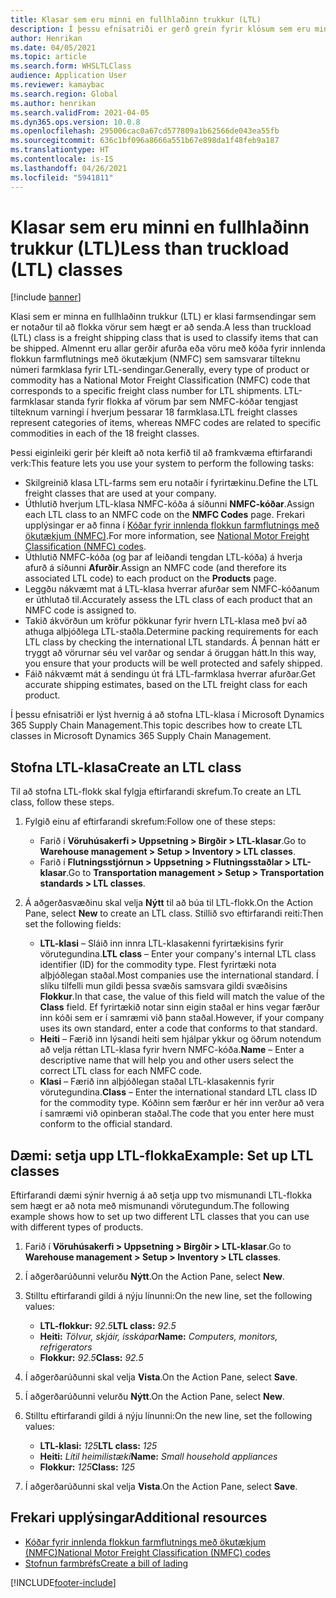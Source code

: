 ```yaml
---
title: Klasar sem eru minni en fullhlaðinn trukkur (LTL)
description: Í þessu efnisatriði er gerð grein fyrir klösum sem eru minna en fullhlaðinn trukkur (LTL) og útskýrt hvernig á að setja þá upp í Microsoft Dynamics 365 Supply Chain Management.
author: Henrikan
ms.date: 04/05/2021
ms.topic: article
ms.search.form: WHSLTLClass
audience: Application User
ms.reviewer: kamaybac
ms.search.region: Global
ms.author: henrikan
ms.search.validFrom: 2021-04-05
ms.dyn365.ops.version: 10.0.8
ms.openlocfilehash: 295006cac0a67cd577809a1b62566de043ea55fb
ms.sourcegitcommit: 636c1bf096a8666a551b67e898da1f48feb9a187
ms.translationtype: HT
ms.contentlocale: is-IS
ms.lasthandoff: 04/26/2021
ms.locfileid: "5941811"
---
```

# <a name="less-than-truckload-ltl-classes"></a><span data-ttu-id="10715-103">Klasar sem eru minni en fullhlaðinn trukkur (LTL)</span><span class="sxs-lookup"><span data-stu-id="10715-103">Less than truckload (LTL) classes</span></span>

[!include [banner](../includes/banner.md)]

<span data-ttu-id="10715-104">Klasi sem er minna en fullhlaðinn trukkur (LTL) er klasi farmsendingar sem er notaður til að flokka vörur sem hægt er að senda.</span><span class="sxs-lookup"><span data-stu-id="10715-104">A less than truckload (LTL) class is a freight shipping class that is used to classify items that can be shipped.</span></span> <span data-ttu-id="10715-105">Almennt eru allar gerðir afurða eða vöru með kóða fyrir innlenda flokkun farmflutnings með ökutækjum (NMFC) sem samsvarar tilteknu númeri farmklasa fyrir LTL-sendingar.</span><span class="sxs-lookup"><span data-stu-id="10715-105">Generally, every type of product or commodity has a National Motor Freight Classification (NMFC) code that corresponds to a specific freight class number for LTL shipments.</span></span> <span data-ttu-id="10715-106">LTL-farmklasar standa fyrir flokka af vörum þar sem NMFC-kóðar tengjast tilteknum varningi í hverjum þessarar 18 farmklasa.</span><span class="sxs-lookup"><span data-stu-id="10715-106">LTL freight classes represent categories of items, whereas NMFC codes are related to specific commodities in each of the 18 freight classes.</span></span>

<span data-ttu-id="10715-107">Þessi eiginleiki gerir þér kleift að nota kerfið til að framkvæma eftirfarandi verk:</span><span class="sxs-lookup"><span data-stu-id="10715-107">This feature lets you use your system to perform the following tasks:</span></span>

- <span data-ttu-id="10715-108">Skilgreinið klasa LTL-farms sem eru notaðir í fyrirtækinu.</span><span class="sxs-lookup"><span data-stu-id="10715-108">Define the LTL freight classes that are used at your company.</span></span>
- <span data-ttu-id="10715-109">Úthlutið hverjum LTL-klasa NMFC-kóða á síðunni **NMFC-kóðar**.</span><span class="sxs-lookup"><span data-stu-id="10715-109">Assign each LTL class to an NMFC code on the **NMFC Codes** page.</span></span> <span data-ttu-id="10715-110">Frekari upplýsingar er að finna í [Kóðar fyrir innlenda flokkun farmflutnings með ökutækjum (NMFC)](nmfc-codes.md).</span><span class="sxs-lookup"><span data-stu-id="10715-110">For more information, see [National Motor Freight Classification (NMFC) codes](nmfc-codes.md).</span></span>
- <span data-ttu-id="10715-111">Úthlutið NMFC-kóða (og þar af leiðandi tengdan LTL-kóða) á hverja afurð á síðunni **Afurðir**.</span><span class="sxs-lookup"><span data-stu-id="10715-111">Assign an NMFC code (and therefore its associated LTL code) to each product on the **Products** page.</span></span>
- <span data-ttu-id="10715-112">Leggðu nákvæmt mat á LTL-klasa hverrar afurðar sem NMFC-kóðanum er úthlutað til.</span><span class="sxs-lookup"><span data-stu-id="10715-112">Accurately assess the LTL class of each product that an NMFC code is assigned to.</span></span>
- <span data-ttu-id="10715-113">Takið ákvörðun um kröfur pökkunar fyrir hvern LTL-klasa með því að athuga alþjóðlega LTL-staðla.</span><span class="sxs-lookup"><span data-stu-id="10715-113">Determine packing requirements for each LTL class by checking the international LTL standards.</span></span> <span data-ttu-id="10715-114">Á þennan hátt er tryggt að vörurnar séu vel varðar og sendar á öruggan hátt.</span><span class="sxs-lookup"><span data-stu-id="10715-114">In this way, you ensure that your products will be well protected and safely shipped.</span></span>
- <span data-ttu-id="10715-115">Fáið nákvæmt mát á sendingu út frá LTL-farmklasa hverrar afurðar.</span><span class="sxs-lookup"><span data-stu-id="10715-115">Get accurate shipping estimates, based on the LTL freight class for each product.</span></span>

<span data-ttu-id="10715-116">Í þessu efnisatriði er lýst hvernig á að stofna LTL-klasa í Microsoft Dynamics 365 Supply Chain Management.</span><span class="sxs-lookup"><span data-stu-id="10715-116">This topic describes how to create LTL classes in Microsoft Dynamics 365 Supply Chain Management.</span></span>

## <a name="create-an-ltl-class"></a><span data-ttu-id="10715-117">Stofna LTL-klasa</span><span class="sxs-lookup"><span data-stu-id="10715-117">Create an LTL class</span></span>

<span data-ttu-id="10715-118">Til að stofna LTL-flokk skal fylgja eftirfarandi skrefum.</span><span class="sxs-lookup"><span data-stu-id="10715-118">To create an LTL class, follow these steps.</span></span>

1. <span data-ttu-id="10715-119">Fylgið einu af eftirfarandi skrefum:</span><span class="sxs-lookup"><span data-stu-id="10715-119">Follow one of these steps:</span></span>

    - <span data-ttu-id="10715-120">Farið í **Vöruhúsakerfi \> Uppsetning \> Birgðir \> LTL-klasar**.</span><span class="sxs-lookup"><span data-stu-id="10715-120">Go to **Warehouse management \> Setup \> Inventory \> LTL classes**.</span></span>
    - <span data-ttu-id="10715-121">Farið í **Flutningsstjórnun \> Uppsetning \> Flutningsstaðlar \> LTL-klasar**.</span><span class="sxs-lookup"><span data-stu-id="10715-121">Go to **Transportation management \> Setup \> Transportation standards \> LTL classes**.</span></span>

2. <span data-ttu-id="10715-122">Á aðgerðasvæðinu skal velja **Nýtt** til að búa til LTL-flokk.</span><span class="sxs-lookup"><span data-stu-id="10715-122">On the Action Pane, select **New** to create an LTL class.</span></span> <span data-ttu-id="10715-123">Stillið svo eftirfarandi reiti:</span><span class="sxs-lookup"><span data-stu-id="10715-123">Then set the following fields:</span></span>

    - <span data-ttu-id="10715-124">**LTL-klasi** – Sláið inn innra LTL-klasakenni fyrirtækisins fyrir vörutegundina.</span><span class="sxs-lookup"><span data-stu-id="10715-124">**LTL class** – Enter your company's internal LTL class identifier (ID) for the commodity type.</span></span> <span data-ttu-id="10715-125">Flest fyrirtæki nota alþjóðlegan staðal.</span><span class="sxs-lookup"><span data-stu-id="10715-125">Most companies use the international standard.</span></span> <span data-ttu-id="10715-126">Í slíku tilfelli mun gildi þessa svæðis samsvara gildi svæðisins **Flokkur**.</span><span class="sxs-lookup"><span data-stu-id="10715-126">In that case, the value of this field will match the value of the **Class** field.</span></span> <span data-ttu-id="10715-127">Ef fyrirtækið notar sinn eigin staðal er hins vegar færður inn kóði sem er í samræmi við þann staðal.</span><span class="sxs-lookup"><span data-stu-id="10715-127">However, if your company uses its own standard, enter a code that conforms to that standard.</span></span>
    - <span data-ttu-id="10715-128">**Heiti** – Færið inn lýsandi heiti sem hjálpar ykkur og öðrum notendum að velja réttan LTL-klasa fyrir hvern NMFC-kóða.</span><span class="sxs-lookup"><span data-stu-id="10715-128">**Name** – Enter a descriptive name that will help you and other users select the correct LTL class for each NMFC code.</span></span>
    - <span data-ttu-id="10715-129">**Klasi** – Færið inn alþjóðlegan staðal LTL-klasakennis fyrir vörutegundina.</span><span class="sxs-lookup"><span data-stu-id="10715-129">**Class** – Enter the international standard LTL class ID for the commodity type.</span></span> <span data-ttu-id="10715-130">Kóðinn sem færður er hér inn verður að vera í samræmi við opinberan staðal.</span><span class="sxs-lookup"><span data-stu-id="10715-130">The code that you enter here must conform to the official standard.</span></span>

## <a name="example-set-up-ltl-classes"></a><span data-ttu-id="10715-131">Dæmi: setja upp LTL-flokka</span><span class="sxs-lookup"><span data-stu-id="10715-131">Example: Set up LTL classes</span></span>

<span data-ttu-id="10715-132">Eftirfarandi dæmi sýnir hvernig á að setja upp tvo mismunandi LTL-flokka sem hægt er að nota með mismunandi vörutegundum.</span><span class="sxs-lookup"><span data-stu-id="10715-132">The following example shows how to set up two different LTL classes that you can use with different types of products.</span></span>

1. <span data-ttu-id="10715-133">Farið í **Vöruhúsakerfi \> Uppsetning \> Birgðir \> LTL-klasar**.</span><span class="sxs-lookup"><span data-stu-id="10715-133">Go to **Warehouse management \> Setup \> Inventory \> LTL classes**.</span></span>
1. <span data-ttu-id="10715-134">Í aðgerðarúðunni velurðu **Nýtt**.</span><span class="sxs-lookup"><span data-stu-id="10715-134">On the Action Pane, select **New**.</span></span>
1. <span data-ttu-id="10715-135">Stilltu eftirfarandi gildi á nýju línunni:</span><span class="sxs-lookup"><span data-stu-id="10715-135">On the new line, set the following values:</span></span>

    - <span data-ttu-id="10715-136">**LTL-flokkur:** *92.5*</span><span class="sxs-lookup"><span data-stu-id="10715-136">**LTL class:** *92.5*</span></span>
    - <span data-ttu-id="10715-137">**Heiti:** *Tölvur, skjáir, ísskápar*</span><span class="sxs-lookup"><span data-stu-id="10715-137">**Name:** *Computers, monitors, refrigerators*</span></span>
    - <span data-ttu-id="10715-138">**Flokkur:** *92.5*</span><span class="sxs-lookup"><span data-stu-id="10715-138">**Class:** *92.5*</span></span>

1. <span data-ttu-id="10715-139">Í aðgerðarúðunni skal velja **Vista**.</span><span class="sxs-lookup"><span data-stu-id="10715-139">On the Action Pane, select **Save**.</span></span>
1. <span data-ttu-id="10715-140">Í aðgerðarúðunni velurðu **Nýtt**.</span><span class="sxs-lookup"><span data-stu-id="10715-140">On the Action Pane, select **New**.</span></span>
1. <span data-ttu-id="10715-141">Stilltu eftirfarandi gildi á nýju línunni:</span><span class="sxs-lookup"><span data-stu-id="10715-141">On the new line, set the following values:</span></span>

    - <span data-ttu-id="10715-142">**LTL-klasi:** *125*</span><span class="sxs-lookup"><span data-stu-id="10715-142">**LTL class:** *125*</span></span>
    - <span data-ttu-id="10715-143">**Heiti:** *Lítil heimilistæki*</span><span class="sxs-lookup"><span data-stu-id="10715-143">**Name:** *Small household appliances*</span></span>
    - <span data-ttu-id="10715-144">**Flokkur:** *125*</span><span class="sxs-lookup"><span data-stu-id="10715-144">**Class:** *125*</span></span>

1. <span data-ttu-id="10715-145">Í aðgerðarúðunni skal velja **Vista**.</span><span class="sxs-lookup"><span data-stu-id="10715-145">On the Action Pane, select **Save**.</span></span>

## <a name="additional-resources"></a><span data-ttu-id="10715-146">Frekari upplýsingar</span><span class="sxs-lookup"><span data-stu-id="10715-146">Additional resources</span></span>

- [<span data-ttu-id="10715-147">Kóðar fyrir innlenda flokkun farmflutnings með ökutækjum (NMFC)</span><span class="sxs-lookup"><span data-stu-id="10715-147">National Motor Freight Classification (NMFC) codes</span></span>](nmfc-codes.md)
- [<span data-ttu-id="10715-148">Stofnun farmbréfs</span><span class="sxs-lookup"><span data-stu-id="10715-148">Create a bill of lading</span></span>](create-bill-of-lading.md)

[!INCLUDE[footer-include](../../includes/footer-banner.md)]
